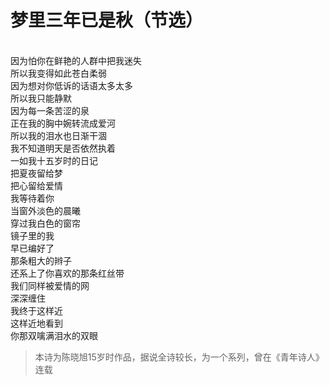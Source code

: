 # 梦里三年已是秋（节选） 
<br>因为怕你在鲜艳的人群中把我迷失
<br>所以我变得如此苍白柔弱
<br>因为想对你低诉的话语太多太多
<br>所以我只能静默
<br>因为每一条苦涩的泉
<br>正在我的胸中婉转流成爱河
<br>所以我的泪水也日渐干涸
<br>我不知道明天是否依然执着
<br>一如我十五岁时的日记
<br>把夏夜留给梦
<br>把心留给爱情
<br>我等待着你
<br>当窗外淡色的晨曦
<br>穿过我白色的窗帘
<br>镜子里的我
<br>早已编好了
<br>那条粗大的辫子
<br>还系上了你喜欢的那条红丝带
<br>我们同样被爱情的网
<br>深深缠住
<br>我终于这样近
<br>这样近地看到
<br>你那双噙满泪水的双眼
<br>
> 本诗为陈晓旭15岁时作品，据说全诗较长，为一个系列，曾在《青年诗人》连载
